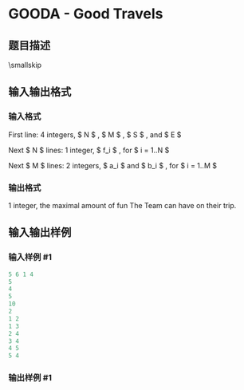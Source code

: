 # GOODA - Good Travels

## 题目描述

\\smallskip

## 输入输出格式

### 输入格式

First line: 4 integers, $ N $ , $ M $ , $ S $ , and $ E $

Next $ N $ lines: 1 integer, $ f_i $ , for $ i = 1..N $

Next $ M $ lines: 2 integers, $ a_i $ and $ b_i $ , for $ i = 1..M $

### 输出格式

1 integer, the maximal amount of fun The Team can have on their trip.

## 输入输出样例

### 输入样例 #1

```cpp
5 6 1 4
5
4
5
10
2
1 2
1 3
2 4
3 4
4 5
5 4
```


### 输出样例 #1

```cpp

```
